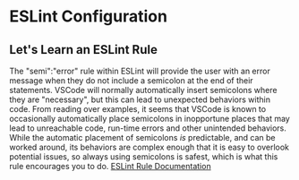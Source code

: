 # ESLint Configuration
## Let's Learn an ESLint Rule
The "semi":"error" rule within ESLint will provide the user with an error message when they do not include a semicolon
at the end of their statements. VSCode will normally automatically insert semicolons where they are "necessary", but this can lead to unexpected behaviors within code. From reading over examples, it seems that VSCode is known to occasionally automatically place semicolons in inopportune places that may lead to unreachable code, run-time errors and other
unintended behaviors. While the automatic placement of semicolons *is* predictable, and can be worked around, its behaviors are complex enough that it is easy to overlook potential issues, so always using semicolons is safest, which is what this rule encourages you to do.
[ESLint Rule Documentation](https://eslint.org/docs/latest/rules/semi)